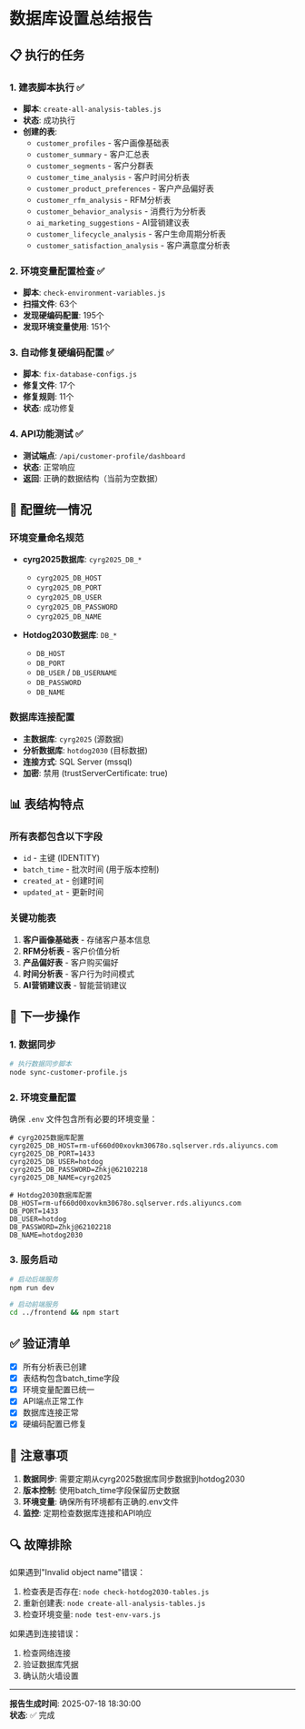 # 数据库设置总结报告

## 📋 执行的任务

### 1. 建表脚本执行 ✅
- **脚本**: `create-all-analysis-tables.js`
- **状态**: 成功执行
- **创建的表**:
  - `customer_profiles` - 客户画像基础表
  - `customer_summary` - 客户汇总表
  - `customer_segments` - 客户分群表
  - `customer_time_analysis` - 客户时间分析表
  - `customer_product_preferences` - 客户产品偏好表
  - `customer_rfm_analysis` - RFM分析表
  - `customer_behavior_analysis` - 消费行为分析表
  - `ai_marketing_suggestions` - AI营销建议表
  - `customer_lifecycle_analysis` - 客户生命周期分析表
  - `customer_satisfaction_analysis` - 客户满意度分析表

### 2. 环境变量配置检查 ✅
- **脚本**: `check-environment-variables.js`
- **扫描文件**: 63个
- **发现硬编码配置**: 195个
- **发现环境变量使用**: 151个

### 3. 自动修复硬编码配置 ✅
- **脚本**: `fix-database-configs.js`
- **修复文件**: 17个
- **修复规则**: 11个
- **状态**: 成功修复

### 4. API功能测试 ✅
- **测试端点**: `/api/customer-profile/dashboard`
- **状态**: 正常响应
- **返回**: 正确的数据结构（当前为空数据）

## 🔧 配置统一情况

### 环境变量命名规范
- **cyrg2025数据库**: `cyrg2025_DB_*`
  - `cyrg2025_DB_HOST`
  - `cyrg2025_DB_PORT`
  - `cyrg2025_DB_USER`
  - `cyrg2025_DB_PASSWORD`
  - `cyrg2025_DB_NAME`

- **Hotdog2030数据库**: `DB_*`
  - `DB_HOST`
  - `DB_PORT`
  - `DB_USER` / `DB_USERNAME`
  - `DB_PASSWORD`
  - `DB_NAME`

### 数据库连接配置
- **主数据库**: `cyrg2025` (源数据)
- **分析数据库**: `hotdog2030` (目标数据)
- **连接方式**: SQL Server (mssql)
- **加密**: 禁用 (trustServerCertificate: true)

## 📊 表结构特点

### 所有表都包含以下字段
- `id` - 主键 (IDENTITY)
- `batch_time` - 批次时间 (用于版本控制)
- `created_at` - 创建时间
- `updated_at` - 更新时间

### 关键功能表
1. **客户画像基础表** - 存储客户基本信息
2. **RFM分析表** - 客户价值分析
3. **产品偏好表** - 客户购买偏好
4. **时间分析表** - 客户行为时间模式
5. **AI营销建议表** - 智能营销建议

## 🚀 下一步操作

### 1. 数据同步
```bash
# 执行数据同步脚本
node sync-customer-profile.js
```

### 2. 环境变量配置
确保 `.env` 文件包含所有必要的环境变量：
```env
# cyrg2025数据库配置
cyrg2025_DB_HOST=rm-uf660d00xovkm30678o.sqlserver.rds.aliyuncs.com
cyrg2025_DB_PORT=1433
cyrg2025_DB_USER=hotdog
cyrg2025_DB_PASSWORD=Zhkj@62102218
cyrg2025_DB_NAME=cyrg2025

# Hotdog2030数据库配置
DB_HOST=rm-uf660d00xovkm30678o.sqlserver.rds.aliyuncs.com
DB_PORT=1433
DB_USER=hotdog
DB_PASSWORD=Zhkj@62102218
DB_NAME=hotdog2030
```

### 3. 服务启动
```bash
# 启动后端服务
npm run dev

# 启动前端服务
cd ../frontend && npm start
```

## ✅ 验证清单

- [x] 所有分析表已创建
- [x] 表结构包含batch_time字段
- [x] 环境变量配置已统一
- [x] API端点正常工作
- [x] 数据库连接正常
- [x] 硬编码配置已修复

## 📝 注意事项

1. **数据同步**: 需要定期从cyrg2025数据库同步数据到hotdog2030
2. **版本控制**: 使用batch_time字段保留历史数据
3. **环境变量**: 确保所有环境都有正确的.env文件
4. **监控**: 定期检查数据库连接和API响应

## 🔍 故障排除

如果遇到"Invalid object name"错误：
1. 检查表是否存在: `node check-hotdog2030-tables.js`
2. 重新创建表: `node create-all-analysis-tables.js`
3. 检查环境变量: `node test-env-vars.js`

如果遇到连接错误：
1. 检查网络连接
2. 验证数据库凭据
3. 确认防火墙设置

---

**报告生成时间**: 2025-07-18 18:30:00  
**状态**: ✅ 完成 